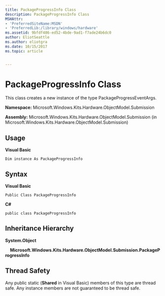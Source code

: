 ```yaml
---
title: PackageProgressInfo Class
description: PackageProgressInfo Class
MSHAttr:
- 'PreferredSiteName:MSDN'
- 'PreferredLib:/library/windows/hardware'
ms.assetid: 9bfdf486-ed52-4bde-9ad1-f7ade24b6dc0
author: EliotSeattle
ms.author: eliotgra
ms.date: 10/15/2017
ms.topic: article


---
```


# PackageProgressInfo Class


This class creates a new instance of the type PackageProgressEventArgs.

**Namespace:** Microsoft.Windows.Kits.Hardware.ObjectModel.Submission

**Assembly:** Microsoft.Windows.Kits.Hardware.ObjectModel.Submission (in Microsoft.Windows.Kits.Hardware.ObjectModel.Submission)

## <span id="Usage"></span><span id="usage"></span><span id="USAGE"></span>Usage


**Visual Basic**

`Dim instance As PackageProgressInfo`

## <span id="Syntax"></span><span id="syntax"></span><span id="SYNTAX"></span>Syntax


**Visual Basic**

`Public Class PackageProgressInfo`

**C#**

`public class PackageProgressInfo`

## <span id="Inheritance_Hierarchy"></span><span id="inheritance_hierarchy"></span><span id="INHERITANCE_HIERARCHY"></span>Inheritance Hierarchy


**System.Object**

    **Microsoft.Windows.Kits.Hardware.ObjectModel.Submission.PackageProgressInfo**

## <span id="Thread_Safety"></span><span id="thread_safety"></span><span id="THREAD_SAFETY"></span>Thread Safety


Any public static (**Shared** in Visual Basic) members of this type are thread safe. Any instance members are not guaranteed to be thread safe.

 

 






